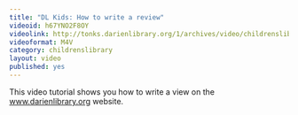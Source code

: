 ```yaml
---
title: "DL Kids: How to write a review"
videoid: h67YNO2F8OY
videolink: http://tonks.darienlibrary.org/1/archives/video/childrenslibrary/20100614_kids_write_review.mp4
videoformat: M4V
category: childrenslibrary
layout: video
published: yes
---
```


This video tutorial shows you how to write a view on the www.darienlibrary.org website.